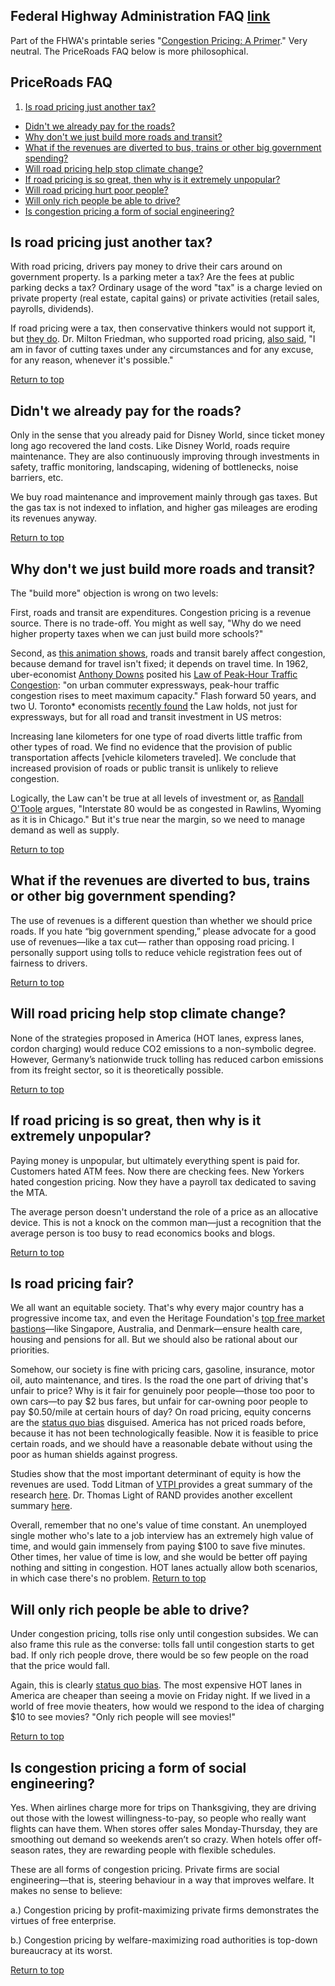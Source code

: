 ## Federal Highway Administration FAQ [link](http://ops.fhwa.dot.gov/publications/fhwahop08039/cp_prim1_08.htm)
Part of the FHWA's printable series "[Congestion Pricing: A Primer](http://ops.fhwa.dot.gov/publications/fhwahop08039/cp_prim1_08.htm)." Very neutral. The PriceRoads FAQ below is more philosophical.

## PriceRoads FAQ

1. [Is road pricing just another tax?](#1)
* [Didn't we already pay for the roads?](#2)
* [Why don't we just build more roads and transit?](#10)
* [What if the revenues are diverted to bus, trains or other big government spending?](#4)
* [Will road pricing help stop climate change?](#5)
* [If road pricing is so great, then why is it extremely unpopular?](#6)
* [Will road pricing hurt poor people?](#8)
* [Will only rich people be able to drive?](#9)
* [Is congestion pricing a form of social engineering?](#3)

<a id="1"></a>
## Is road pricing just another tax?
With road pricing, drivers pay money to drive their cars around on government property. Is a parking meter a tax? Are the fees at public parking decks a tax? Ordinary usage of the word "tax" is a charge levied on private property (real estate, capital gains) or private activities (retail sales, payrolls, dividends).

If road pricing were a tax, then conservative thinkers would not support it, but [they do](http://priceroads.com/endorsements/). Dr. Milton Friedman, who supported road pricing, [also said](http://en.wikiquote.org/wiki/Milton_Friedman), "I am in favor of cutting taxes under any circumstances and for any excuse, for any reason, whenever it's possible."

[Return to top](#top)

<a id="2"></a>
## Didn't we already pay for the roads?

Only in the sense that you already paid for Disney World, since ticket money long ago recovered the land costs. Like Disney World, roads require maintenance. They are also continuously improving through investments in safety, traffic monitoring, landscaping, widening of bottlenecks, noise barriers, etc.

We buy road maintenance and improvement mainly through gas taxes. But the gas tax is not indexed to inflation, and higher gas mileages are eroding its revenues anyway.

[Return to top](#top)

<a id="10"></a>
## Why don't we just build more roads and transit?

The "build more" objection is wrong on two levels:

First, roads and transit are expenditures. Congestion pricing is a revenue source.  There is no trade-off. You might as well say, "Why do we need higher property taxes when we can just build more schools?"

Second, as [this animation shows]("http://priceroads.com/videos/#2" ), roads and transit barely affect congestion, because demand for travel isn't fixed; it depends on travel time. In  1962, uber-economist [Anthony Downs](http://en.wikipedia.org/wiki/Anthony_Downs) posited his [Law of Peak-Hour Traffic Congestion](http://trid.trb.org/view.aspx?id=694596): "on urban commuter expressways, peak-hour traffic congestion rises to meet maximum capacity." Flash forward 50 years, and two U. Toronto* economists [recently found](http://www.aeaweb.org/articles.php?doi=10.1257/aer.101.6.2616) the Law holds, not just for expressways, but for all road and transit investment in US metros:

Increasing lane kilometers for one type of road diverts little traffic from other types of road. We find no evidence that the provision of public transportation affects [vehicle kilometers traveled]. We conclude that increased provision of roads or public transit is unlikely to relieve congestion.

Logically, the Law can't be true at all levels of investment or, as [Randall O'Toole](http://ti.org/antiplanner/?p=5583) argues, "Interstate 80 would be as congested in Rawlins, Wyoming as it is in Chicago." But it's true near the margin, so we need to manage demand as well as supply.

[Return to top](#top)

<a id="4"></a>
## What if the revenues are diverted to bus, trains or other big government spending?

The use of revenues is a different question than whether we should price roads. If you hate “big government spending,” please advocate for a good use of revenues—like a tax cut— rather than opposing road pricing. I personally support using tolls to reduce vehicle registration fees out of fairness to drivers.

[Return to top](#top)

<a id="5"></a>
## Will road pricing help stop climate change?

None of the strategies proposed in America (HOT lanes, express lanes, cordon charging) would reduce CO2 emissions to a non-symbolic degree. However, Germany’s nationwide truck tolling has reduced carbon emissions from its freight sector, so it is theoretically possible.

[Return to top](#top)

<a id="6"></a>
## If road pricing is so great, then why is it extremely unpopular?

Paying money is unpopular, but ultimately everything spent is paid for. Customers hated ATM fees. Now there are checking fees. New Yorkers hated congestion pricing. Now they have a payroll tax dedicated to saving the MTA.

The average person doesn't understand the role of a price as an allocative device. This is not a knock on the common man—just a recognition that the average person is too busy to read economics books and blogs.

[Return to top](#top)

## Is road pricing fair?

We all want an equitable society. That's why every major country has a progressive income tax, and even the Heritage Foundation's [top free market bastions](http://www.heritage.org/index/topten)—like Singapore, Australia, and Denmark—ensure health care, housing and pensions for all.  But we should also be rational about our priorities.

Somehow, our society is fine with pricing cars, gasoline, insurance, motor oil, auto maintenance, and tires. Is the road the one part of driving that's unfair to price? Why is it fair for genuinely poor people—those too poor to own cars—to pay $2 bus fares, but unfair for car-owning poor people to pay $0.50/mile at certain hours of day? On road pricing, equity concerns are the [status quo bias](http://en.wikipedia.org/wiki/Status_quo_bias) disguised. America has not priced roads before, because it has not been technologically feasible. Now it is feasible to price certain roads, and we should have a reasonable debate without using the poor as human shields against progress.

Studies show that the most important determinant of equity is how the revenues are used. Todd Litman of [VTPI ](http://www.vtpi.org/)provides a great summary of the research [here](http://www.vtpi.org/revenue.pdf). Dr. Thomas Light of RAND provides another excellent summary [here](http://www.rand.org/pubs/technical_reports/TR680.html).

Overall, remember that no one's value of time constant. An unemployed single mother who's late to a job interview has an extremely high value of time, and would gain immensely from paying $100 to save five minutes. Other times, her value of time is low, and she would be better off paying nothing and sitting in congestion. HOT lanes actually allow both scenarios, in which case there's no problem.
[Return to top](#top)

<a id="9"></a>
## Will only rich people be able to drive?

Under congestion pricing, tolls rise only until congestion subsides. We can also frame this rule as the converse: tolls fall until congestion starts to get bad. If only rich people drove, there would be so few people on the road that the price would fall.

Again, this is clearly [status quo bias](http://en.wikipedia.org/wiki/Status_quo_bias). The most expensive HOT lanes in America are cheaper than seeing a movie on Friday night. If we lived in a world of free movie theaters, how would we respond to the idea of charging $10 to see movies?  "Only rich people will see movies!"

[Return to top](#top)

<a id="3"></a>
## Is congestion pricing a form of social engineering?

Yes. When airlines charge more for trips on Thanksgiving, they are driving out those with the lowest willingness-to-pay, so people who really want flights can have them. When stores offer sales Monday-Thursday, they are smoothing out demand so weekends aren’t so crazy. When hotels offer off-season rates, they are rewarding people with flexible schedules.

These are all forms of congestion pricing. Private firms are social engineering—that is, steering behaviour in a way that improves welfare. It makes no sense to believe:

a.) Congestion pricing by profit-maximizing private firms demonstrates the virtues of free enterprise.

b.) Congestion pricing by welfare-maximizing road authorities is top-down bureaucracy at its worst.

[Return to top](#top)